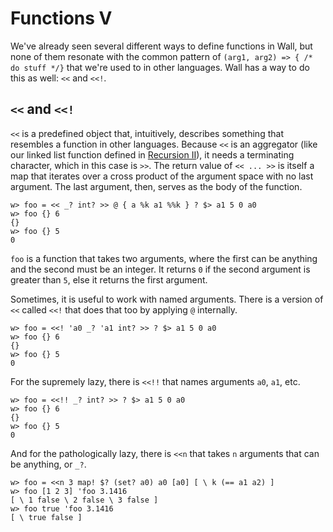 # Functions V

We've already seen several different ways to define functions in Wall, but none of them resonate with the common pattern of `(arg1, arg2) => { /* do stuff */}` that we're used to in other languages.  Wall has a way to do this as well: `<<` and `<<!`.

## `<<` and `<<!`

`<<` is a predefined object that, intuitively, describes something that resembles a function in other languages.  Because `<<` is an aggregator (like our linked list function defined in [Recursion II](/recursion-2)), it needs a terminating character, which in this case is `>>`. The return value of `<< ... >>` is itself a map that iterates over a cross product of the argument space with no last argument.  The last argument, then, serves as the body of the function.

```
w> foo = << _? int? >> @ { a %k a1 %%k } ? $> a1 5 0 a0
w> foo {} 6
{}
w> foo {} 5
0
```

`foo` is a function that takes two arguments, where the first can be anything and the second must be an integer. It returns `0` if the second argument is greater than `5`, else it returns the first argument.

Sometimes, it is useful to work with named arguments.  There is a version of `<<` called `<<!` that does that too by applying `@` internally.

```
w> foo = <<! 'a0 _? 'a1 int? >> ? $> a1 5 0 a0
w> foo {} 6
{}
w> foo {} 5
0
```


For the supremely lazy, there is `<<!!` that names arguments `a0`, `a1`, etc.

```
w> foo = <<!! _? int? >> ? $> a1 5 0 a0
w> foo {} 6
{}
w> foo {} 5
0
```

And for the pathologically lazy, there is `<<n` that takes `n` arguments that can be anything, or `_?`.

```
w> foo = <<n 3 map! $? (set? a0) a0 [a0] [ \ k (== a1 a2) ]
w> foo [1 2 3] 'foo 3.1416
[ \ 1 false \ 2 false \ 3 false ]
w> foo true 'foo 3.1416
[ \ true false ]
```
